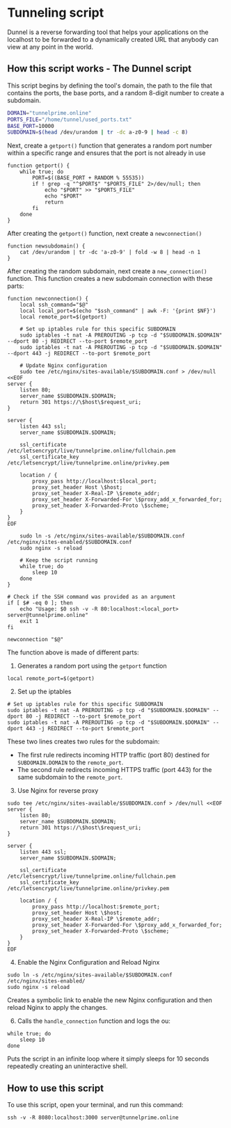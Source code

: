 # Tunneling script

Dunnel is a reverse forwarding tool that helps your applications on the localhost to be forwarded to a dynamically created URL that anybody can view at any point in the world.

## How this script works  - The Dunnel script

This script begins by defining the tool's domain, the path to the file that contains the ports, the base ports, and a random 8-digit number to create a subdomain.


```sh
DOMAIN="tunnelprime.online"
PORTS_FILE="/home/tunnel/used_ports.txt"
BASE_PORT=10000
SUBDOMAIN=$(head /dev/urandom | tr -dc a-z0-9 | head -c 8)

```

Next, create a `getport()` function that generates a random port number within a specific range and ensures that the port is not already in use

```
function getport() {
    while true; do
        PORT=$((BASE_PORT + RANDOM % 55535))
        if ! grep -q "^$PORT$" "$PORTS_FILE" 2>/dev/null; then
            echo "$PORT" >> "$PORTS_FILE"
            echo "$PORT"
            return
        fi
    done
}
```

After creating the `getport()` function, next create a `newconnection()` 

```
function newsubdomain() {
    cat /dev/urandom | tr -dc 'a-z0-9' | fold -w 8 | head -n 1
}
```
 
After creating the random subdomain, next create a `new_connection()` function. This function creates a new subdomain connection with these parts:


```
function newconnection() {
    local ssh_command="$@"
    local local_port=$(echo "$ssh_command" | awk -F: '{print $NF}')
    local remote_port=$(getport)

    # Set up iptables rule for this specific SUBDOMAIN
    sudo iptables -t nat -A PREROUTING -p tcp -d "$SUBDOMAIN.$DOMAIN" --dport 80 -j REDIRECT --to-port $remote_port
    sudo iptables -t nat -A PREROUTING -p tcp -d "$SUBDOMAIN.$DOMAIN" --dport 443 -j REDIRECT --to-port $remote_port

    # Update Nginx configuration
    sudo tee /etc/nginx/sites-available/$SUBDOMAIN.conf > /dev/null <<EOF
server {
    listen 80;
    server_name $SUBDOMAIN.$DOMAIN;
    return 301 https://\$host\$request_uri;
}

server {
    listen 443 ssl;
    server_name $SUBDOMAIN.$DOMAIN;

    ssl_certificate /etc/letsencrypt/live/tunnelprime.online/fullchain.pem
    ssl_certificate_key /etc/letsencrypt/live/tunnelprime.online/privkey.pem

    location / {
        proxy_pass http://localhost:$local_port;
        proxy_set_header Host \$host;
        proxy_set_header X-Real-IP \$remote_addr;
        proxy_set_header X-Forwarded-For \$proxy_add_x_forwarded_for;
        proxy_set_header X-Forwarded-Proto \$scheme;
    }
}
EOF

    sudo ln -s /etc/nginx/sites-available/$SUBDOMAIN.conf /etc/nginx/sites-enabled/$SUBDOMAIN.conf
    sudo nginx -s reload

    # Keep the script running
    while true; do
        sleep 10
    done 
}

# Check if the SSH command was provided as an argument
if [ $# -eq 0 ]; then
    echo "Usage: $0 ssh -v -R 80:localhost:<local_port> server@tunnelprime.online"
    exit 1
fi

newconnection "$@"

```

The function above is made of different parts:
1. Generates a random port using the `getport` function

```
local remote_port=$(getport)
```

2. Set up the iptables

```
# Set up iptables rule for this specific SUBDOMAIN
sudo iptables -t nat -A PREROUTING -p tcp -d "$SUBDOMAIN.$DOMAIN" --dport 80 -j REDIRECT --to-port $remote_port
sudo iptables -t nat -A PREROUTING -p tcp -d "$SUBDOMAIN.$DOMAIN" --dport 443 -j REDIRECT --to-port $remote_port

```
These two lines creates two rules for the subdomain:
- The first rule redirects incoming HTTP traffic (port 80) destined for `SUBDOMAIN.DOMAIN` to the `remote_port`.
- The second rule redirects incoming HTTPS traffic (port 443) for the same subdomain to the `remote_port`.

3. Use Nginx for reverse proxy

```
sudo tee /etc/nginx/sites-available/$SUBDOMAIN.conf > /dev/null <<EOF
server {
    listen 80;
    server_name $SUBDOMAIN.$DOMAIN;
    return 301 https://\$host\$request_uri;
}

server {
    listen 443 ssl;
    server_name $SUBDOMAIN.$DOMAIN;

    ssl_certificate /etc/letsencrypt/live/tunnelprime.online/fullchain.pem
    ssl_certificate_key /etc/letsencrypt/live/tunnelprime.online/privkey.pem

    location / {
        proxy_pass http://localhost:$remote_port;
        proxy_set_header Host \$host;
        proxy_set_header X-Real-IP \$remote_addr;
        proxy_set_header X-Forwarded-For \$proxy_add_x_forwarded_for;
        proxy_set_header X-Forwarded-Proto \$scheme;
    }
}
EOF
```

4. Enable the Nginx Configuration and Reload Nginx

```
sudo ln -s /etc/nginx/sites-available/$SUBDOMAIN.conf /etc/nginx/sites-enabled/
sudo nginx -s reload
```
Creates a symbolic link to enable the new Nginx configuration and then reload Nginx to apply the changes.

6. Calls the `handle_connection` function and logs the ou:
```
while true; do
    sleep 10
done 

```
Puts the script in an infinite loop where it simply sleeps for 10 seconds repeatedly creating an uninteractive shell.

## How to use this script
To use this script, open your terminal, and run this command:

```
ssh -v -R 8080:localhost:3000 server@tunnelprime.online
```

